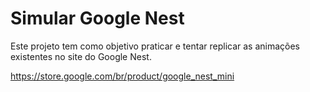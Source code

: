 # Simular Google Nest

Este projeto tem como objetivo praticar e tentar replicar as animações existentes no site do Google Nest.

https://store.google.com/br/product/google_nest_mini
